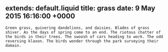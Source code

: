 extends: default.liquid
title: grass
date: 9 May 2015 16:16:00 +0000
---

```
Green grass, quivering dandelions, and daisies. Blades of grass shiver. As the days of spring come to an end. The riotous chatter of the birds in their trees. The swoosh of cars heading to work. The odd reversing klaxon. The birds wonder through the park surveying their domain. 
```